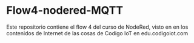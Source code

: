 # Flow4-nodered-MQTT
Este repositorio contiene el flow 4 del curso de NodeRed, visto en en los contenidos de Internet de las cosas de Codigo IoT en edu.codigoiot.com
